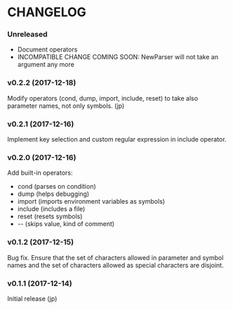 # CHANGELOG

### Unreleased

* Document operators
* INCOMPATIBLE CHANGE COMING SOON: NewParser will not take an argument any more

### v0.2.2 (2017-12-18)

Modify operators (cond, dump, import, include, reset) to take also parameter
names, not only symbols. (jp)

### v0.2.1 (2017-12-16)

Implement key selection and custom regular expression in include operator.

### v0.2.0 (2017-12-16)

Add built-in operators:

* cond (parses on condition)
* dump (helps debugging)
* import (imports environment variables as symbols)
* include (includes a file)
* reset (resets symbols)
* -- (skips value, kind of comment)

### v0.1.2 (2017-12-15)

Bug fix. Ensure that the set of characters allowed in parameter and symbol names
and the set of characters allowed as special characters are disjoint.

### v0.1.1 (2017-12-14)

Initial release (jp)

